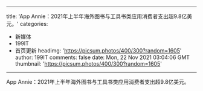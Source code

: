 
---
title: 'App Annie：2021年上半年海外图书与工具书类应用消费者支出超9.8亿美元。'
categories: 
 - 新媒体
 - 199IT
 - 首页更新
headimg: 'https://picsum.photos/400/300?random=1605'
author: 199IT
comments: false
date: Mon, 22 Nov 2021 03:04:06 GMT
thumbnail: 'https://picsum.photos/400/300?random=1605'
---

<div>   
App Annie：2021年上半年海外图书与工具书类应用消费者支出超9.8亿美元。  
</div>
            